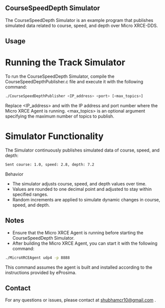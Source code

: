 ## CourseSpeedDepth Simulator
The CourseSpeedDepth Simulator is an example program that publishes simulated data related to course, speed, and depth over Micro XRCE-DDS.

## Usage
# Running the Track Simulator
To run the CourseSpeedDepth Simulator, compile the CourseSpeedDepthPublisher.c file and execute it with the following command:

```bash
./CourseSpeedDepthPublisher <IP_address> <port> [<max_topics>]
```
Replace <IP_address> and <port> with the IP address and port number where the Micro XRCE Agent is running. <max_topics> is an optional argument specifying the maximum number of topics to publish.

# Simulator Functionality
The Simulator continuously publishes simulated data of course, speed, and depth:

```bash
Sent course: 1.0, speed: 2.8, depth: 7.2
```
Behavior
- The simulator adjusts course, speed, and depth values over time.
- Values are rounded to one decimal point and adjusted to stay within specified ranges.
- Random increments are applied to simulate dynamic changes in course, speed, and depth.

## Notes
- Ensure that the Micro XRCE Agent is running before starting the CourseSpeedDepth Simulator.
- After building the Micro XRCE Agent, you can start it with the following command:

```bash
./MicroXRCEAgent udp4 -p 8888
```

This command assumes the agent is built and installed according to the instructions provided by eProsima.

## Contact
For any questions or issues, please contact at shubhamcr10@gmail.com .
